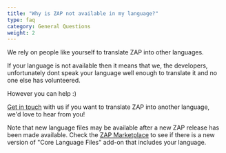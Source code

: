 ```yaml
---
title: "Why is ZAP not available in my language?"
type: faq
category: General Questions
weight: 2
---
```


We rely on people like yourself to translate ZAP into other languages.

If your language is not available then it means that we, the developers,
unfortunately dont speak your language well enough to translate it and no one
else has volunteered.

However you can help :)

[Get in touch](get-involved/) with us if you want to translate ZAP into another
language, we'd love to hear from you!

Note that new language files may be available after a new ZAP release has been
made available. Check the [ZAP Marketplace](addons/) to see if there is a new version of
"Core Language Files" add-on that includes your language.

